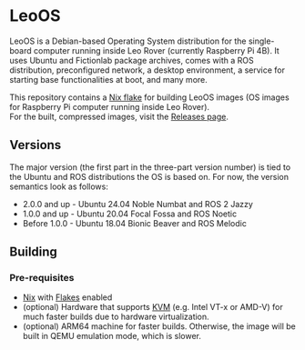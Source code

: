 # LeoOS
LeoOS is a Debian-based Operating System distribution for the single-board computer running inside Leo Rover (currently Raspberry Pi 4B). It uses Ubuntu and Fictionlab package archives, comes with a ROS distribution, preconfigured network, a desktop environment, a service for starting base functionalities at boot, and many more.

This repository contains a [Nix flake] for building LeoOS images (OS images for Raspberry Pi computer running inside Leo Rover). \
For the built, compressed images, visit the [Releases page](https://github.com/LeoRover/LeoOS/releases).

## Versions
The major version (the first part in the three-part version number) is tied to the Ubuntu and ROS distributions the OS is based on. For now, the version semantics look as follows:
* 2.0.0 and up - Ubuntu 24.04 Noble Numbat and ROS 2 Jazzy
* 1.0.0 and up - Ubuntu 20.04 Focal Fossa and ROS Noetic
* Before 1.0.0 - Ubuntu 18.04 Bionic Beaver and ROS Melodic

## Building
### Pre-requisites
* [Nix] with [Flakes] enabled
* (optional) Hardware that supports [KVM] (e.g. Intel VT-x or AMD-V) for much faster builds due to hardware virtualization.
* (optional) ARM64 machine for faster builds. Otherwise, the image will be built in QEMU emulation mode, which is slower.

[Nix flake]: https://nixos.wiki/wiki/Flakes
[Nix]: https://nixos.org/download.html
[Flakes]: https://nixos.wiki/wiki/Flakes
[KVM]: https://wiki.archlinux.org/title/KVM
